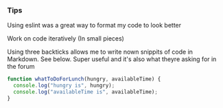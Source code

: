 ### Tips 

Using eslint was a great way to format my code to look better

Work on code iteratively (In small pieces)

Using three backticks allows me to write nown snippits of code in Markdown. See below. Super useful and it's also what theyre asking for in the forum


```javascript
function whatToDoForLunch(hungry, availableTime) {
  console.log("hungry is", hungry);
  console.log("availableTime is", availableTime);
}
```
